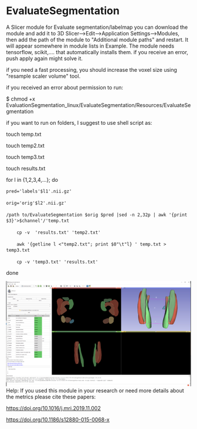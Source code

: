 # EvaluateSegmentation
A Slicer module for Evaluate segmentation/labelmap
you can download the module and add it to 3D Slicer-->Edit-->Application Settings-->Modules, then add the path of the module to "Additional module paths" and restart. It will appear somewhere in module lists in Example.
The module needs tensorflow, scikit,.... that automatically installs them. if you receive an error, push apply again might solve it.

if you need a fast processing, you should increase the voxel size using "resample scaler volume" tool.

if you received an error about permission to run: 

$ chmod +x EvaluationSegmentation_linux/EvaluateSegmentation/Resources/EvaluateSegmentation

if you want to run on folders, I suggest to use shell script as:

touch temp.txt

touch temp2.txt

touch temp3.txt

touch results.txt

for l in {1,2,3,4,...}; do

    pred='labels'$l1'.nii.gz'
    
    orig='orig'$l2'.nii.gz'
    
    /path to/EvaluateSegmentation $orig $pred |sed -n 2,32p | awk '{print $3}'>$channel'/'temp.txt
    
	    cp -v  'results.txt' 'temp2.txt'
     
	    awk '{getline l <"temp2.txt"; print $0"\t"l} ' temp.txt > temp3.txt
     
	    cp -v 'temp3.txt' 'results.txt'	
     
done


![Alt text](Screenshot1.jpg?raw=true "Using Slicer for label evaluation")
Help:
If you used this module in your research or need more details about the metrics please cite these papers:


https://doi.org/10.1016/j.mri.2019.11.002 

https://doi.org/10.1186/s12880-015-0068-x
